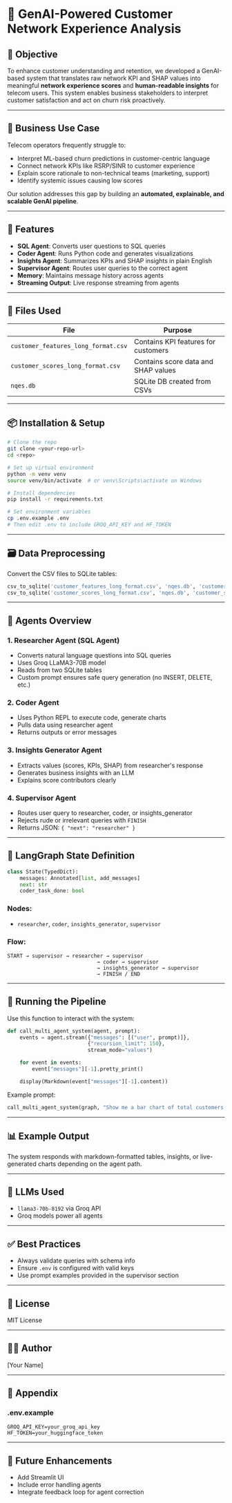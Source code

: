 # 📘 GenAI-Powered Customer Network Experience Analysis

## 🎯 Objective
To enhance customer understanding and retention, we developed a GenAI-based system that translates raw network KPI and SHAP values into meaningful **network experience scores** and **human-readable insights** for telecom users. This system enables business stakeholders to interpret customer satisfaction and act on churn risk proactively.

---

## 📌 Business Use Case
Telecom operators frequently struggle to:
- Interpret ML-based churn predictions in customer-centric language
- Connect network KPIs like RSRP/SINR to customer experience
- Explain score rationale to non-technical teams (marketing, support)
- Identify systemic issues causing low scores

Our solution addresses this gap by building an **automated, explainable, and scalable GenAI pipeline**.

---

## 🔧 Features

- **SQL Agent**: Converts user questions to SQL queries
- **Coder Agent**: Runs Python code and generates visualizations
- **Insights Agent**: Summarizes KPIs and SHAP insights in plain English
- **Supervisor Agent**: Routes user queries to the correct agent
- **Memory**: Maintains message history across agents
- **Streaming Output**: Live response streaming from agents

---

## 📁 Files Used

| File                                | Purpose                             |
| ----------------------------------- | ----------------------------------- |
| `customer_features_long_format.csv` | Contains KPI features for customers |
| `customer_scores_long_format.csv`   | Contains score data and SHAP values |
| `nqes.db`                           | SQLite DB created from CSVs         |

---

## 📦 Installation & Setup

```bash
# Clone the repo
git clone <your-repo-url>
cd <repo>

# Set up virtual environment
python -m venv venv
source venv/bin/activate  # or venv\Scripts\activate on Windows

# Install dependencies
pip install -r requirements.txt

# Set environment variables
cp .env.example .env
# Then edit .env to include GROQ_API_KEY and HF_TOKEN
```

---

## 🗃️ Data Preprocessing

Convert the CSV files to SQLite tables:

```python
csv_to_sqlite('customer_features_long_format.csv', 'nqes.db', 'customer_features_long_format')
csv_to_sqlite('customer_scores_long_format.csv', 'nqes.db', 'customer_scores_long_format')
```

---

## 🧠 Agents Overview

### 1. **Researcher Agent (SQL Agent)**

- Converts natural language questions into SQL queries
- Uses Groq LLaMA3-70B model
- Reads from two SQLite tables
- Custom prompt ensures safe query generation (no INSERT, DELETE, etc.)

### 2. **Coder Agent**

- Uses Python REPL to execute code, generate charts
- Pulls data using researcher agent
- Returns outputs or error messages

### 3. **Insights Generator Agent**

- Extracts values (scores, KPIs, SHAP) from researcher's response
- Generates business insights with an LLM
- Explains score contributors clearly

### 4. **Supervisor Agent**

- Routes user query to researcher, coder, or insights\_generator
- Rejects rude or irrelevant queries with `FINISH`
- Returns JSON: `{ "next": "researcher" }`

---

## 🧩 LangGraph State Definition

```python
class State(TypedDict):
    messages: Annotated[list, add_messages]
    next: str
    coder_task_done: bool
```

### Nodes:

- `researcher`, `coder`, `insights_generator`, `supervisor`

### Flow:

```
START → supervisor → researcher → supervisor
                             → coder → supervisor
                             → insights_generator → supervisor
                             → FINISH / END
```

---

## 🧪 Running the Pipeline

Use this function to interact with the system:

```python
def call_multi_agent_system(agent, prompt):
    events = agent.stream({"messages": [("user", prompt)]},
                          {"recursion_limit": 150},
                          stream_mode="values")

    for event in events:
        event["messages"][-1].pretty_print()

    display(Markdown(event["messages"][-1].content))
```

Example prompt:

```python
call_multi_agent_system(graph, "Show me a bar chart of total customers per experience score decile")
```

---

## 📊 Example Output

The system responds with markdown-formatted tables, insights, or live-generated charts depending on the agent path.

---

## 🧠 LLMs Used

- `llama3-70b-8192` via Groq API
- Groq models power all agents

---

## ✅ Best Practices

- Always validate queries with schema info
- Ensure `.env` is configured with valid keys
- Use prompt examples provided in the supervisor section

---

## 📃 License

MIT License

---

## 👨‍💻 Author

[Your Name]

---

## 📎 Appendix

### .env.example

```
GROQ_API_KEY=your_groq_api_key
HF_TOKEN=your_huggingface_token
```

---

## 📌 Future Enhancements

- Add Streamlit UI
- Include error handling agents
- Integrate feedback loop for agent correction

